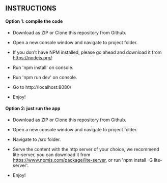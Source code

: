 ## INSTRUCTIONS

#### Option 1: compile the code

* Download as ZIP or Clone this repository from Github.

* Open a new console window and navigate to project folder.

* If you don't have NPM installed, please go ahead and download it from 
  https://nodejs.org/

* Run 'npm install' on console.

* Run 'npm run dev' on console.

* Go to http://localhost:8080/

* Enjoy!


#### Option 2: just run the app

* Download as ZIP or Clone this repository from Github.

* Open a new console window and navigate to project folder.

* Navigate to /src folder.

* Serve the content with the http server of your choice, we recommend lite-server, 
  you can download it from https://www.npmjs.com/package/lite-server, 
  or run 'npm install -G lite-server'.
  
* Enjoy!